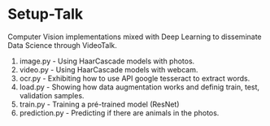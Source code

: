 # Setup-Talk

Computer Vision implementations mixed with Deep Learning to disseminate Data Science through VideoTalk.

1. image.py - Using HaarCascade models with photos.
2. video.py - Using HaarCascade models with webcam.
3. ocr.py - Exhibiting how to use API google tesseract to extract words.
4. load.py - Showing how data augmentation works and definig train, test, validation samples.
5. train.py - Training a pré-trained model (ResNet)
6. prediction.py - Predicting if there are animals in the photos.
